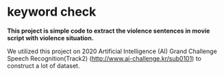 # keyword check


**This project is simple code to extract the violence sentences in movie script with violence situation.**

We utilized this project on 2020 Artificial Intelligence (AI) Grand Challenge Speech Recognition(Track2) (http://www.ai-challenge.kr/sub0101) to construct a lot of dataset.


